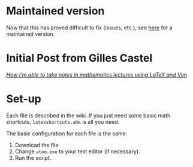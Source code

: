 # Maintained version
Now that this has proved difficult to fix (issues, etc.), see [here](https://github.com/bloodbornebi/latex-snippets-for-windows) for a maintained version.

# Initial Post from Gilles Castel
*[How I'm able to take notes in mathematics lectures using LaTeX and Vim](https://castel.dev/post/lecture-notes-1/)*

# Set-up
Each file is described in the wiki. If you just need some basic math shortcuts, `latexshortcuts.ahk` is all you need.

The basic configuration for each file is the same:

1. Download the file
2. Change `atom.exe` to your text editor (if necessary).
3. Run the script.
